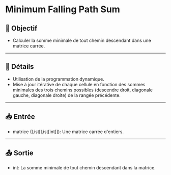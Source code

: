 # Minimum Falling Path Sum

## 🎯 Objectif

- Calculer la somme minimale de tout chemin descendant dans une matrice carrée.

---

## 📝 Détails

- Utilisation de la programmation dynamique.
- Mise à jour itérative de chaque cellule en fonction des sommes minimales des trois chemins possibles (descendre droit, diagonale gauche, diagonale droite) de la rangée précédente.

---

## 📥 Entrée

- matrice (List[List[int]]): Une matrice carrée d'entiers.

---

## 📤 Sortie

- int: La somme minimale de tout chemin descendant dans la matrice.


